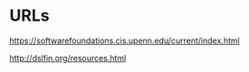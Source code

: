 # URLs

https://softwarefoundations.cis.upenn.edu/current/index.html

http://dslfin.org/resources.html


